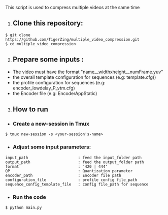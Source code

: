 This script is used to compress multiple videos at the same time
1. ## Clone this repository:
```
$ git clone https://github.com/TigerZing/multiple_video_compression.git
$ cd multiple_video_compression
```
2. ## Prepare some inputs :
- The video must have the format "name__widthxheight__numFrame.yuv"
- the overall template configuration for sequences (e.g: template.cfg))
- the profile configuration for sequences (e.g: encoder_lowdelay_P_vtm.cfg)
- the Encoder file (e.g: EncoderAppStatic)
3. ## How to run
* ### Create a new-session in Tmux
```
$ tmux new-session -s <your-session's-name>
```
* ### Adjust some input parameters: 
```
input_path                      : feed the input_folder path
output_path                     : feed the output_folder path
format                          : '420 | 444'
QP                              : Quantization parameter
encoder_path                    : Encoder file path
configuration_file              : profile config file_path
sequence_config_template_file   : config file_path for sequence
```
* ### Run the code
```
$ python main.py
```